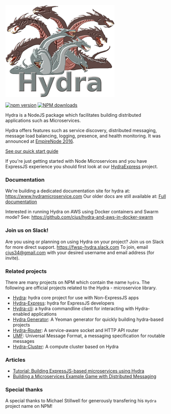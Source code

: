![](hydra.png)

[![npm version](https://badge.fury.io/js/hydra.svg)](https://badge.fury.io/js/hydra) <span class="badge-npmdownloads"><a href="https://npmjs.org/package/hydra" title="View this project on NPM"><img src="https://img.shields.io/npm/dm/hydra.svg" alt="NPM downloads" /></a></span>

Hydra is a NodeJS package which facilitates building distributed applications such as Microservices.

Hydra offers features such as service discovery, distributed messaging, message load balancing, logging, presence, and health monitoring. It was announced at [EmpireNode 2016](http://empirenode.org/).

[See our quick start guide](https://www.hydramicroservice.com/docs/quick-start/)

If you're just getting started with Node Microservices and you have ExpressJS experience you should first look at our [HydraExpress](https://github.com/flywheelsports/hydra-express) project.

### Documentation

We're building a dedicated documentation site for hydra at: https://www.hydramicroservice.com
Our older docs are still available at: [Full documentation](documentation.md)

Interested in running Hydra on AWS using Docker containers and Swarm mode? See: https://github.com/cjus/hydra-and-aws-in-docker-swarm

### Join us on Slack!

Are you using or planning on using Hydra on your project? Join us on Slack for more direct support. https://fwsp-hydra.slack.com To join, email cjus34@gmail.com with your desired username and email address (for invite).

### Related projects

There are many projects on NPM which contain the name `hydra`. The following are official projects related to the Hydra - microservice library.

* [Hydra](https://github.com/flywheelsports/hydra): hydra core project for use with Non-ExpressJS apps
* [Hydra-Express](https://github.com/flywheelsports/hydra-express): hydra for ExpressJS developers
* [Hydra-cli](https://github.com/flywheelsports/hydra-cli): a hydra commandline client for interacting with Hydra-enabled applications
* [Hydra Generator](https://github.com/flywheelsports/generator-fwsp-hydra): A Yeoman generator for quickly building hydra-based projects
* [Hydra-Router](https://github.com/flywheelsports/-hydra-router): A service-aware socket and HTTP API router
* [UMF](https://github.com/cjus/umf): Universal Message Format, a messaging specification for routable messages
* [Hydra-Cluster](https://github.com/cjus/hydra-cluster): A compute cluster based on Hydra

### Articles

* [Tutorial: Building ExpressJS-based microservices using Hydra](https://community.risingstack.com/tutorial-building-expressjs-based-microservices-using-hydra/)
* [Building a Microservices Example Game with Distributed Messaging](https://community.risingstack.com/building-a-microservices-example-game-with-distributed-messaging/)

### Special thanks

A special thanks to Michael Stillwell for generously transfering his `Hydra` project name on NPM!
